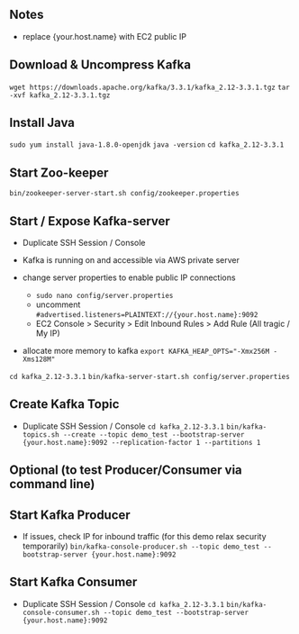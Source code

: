 ## Notes
- replace {your.host.name} with EC2 public IP


## Download & Uncompress Kafka
`wget https://downloads.apache.org/kafka/3.3.1/kafka_2.12-3.3.1.tgz`
`tar -xvf kafka_2.12-3.3.1.tgz`


## Install Java
`sudo yum install java-1.8.0-openjdk`
`java -version`
`cd kafka_2.12-3.3.1`


## Start Zoo-keeper
`bin/zookeeper-server-start.sh config/zookeeper.properties`


## Start / Expose Kafka-server
- Duplicate SSH Session / Console
- Kafka is running on and accessible via AWS private server
- change server properties to enable public IP connections
    - `sudo nano config/server.properties`
    - uncomment `#advertised.listeners=PLAINTEXT://{your.host.name}:9092`
    - EC2 Console > Security > Edit Inbound Rules > Add Rule (All tragic / My IP)

- allocate more memory to kafka
`export KAFKA_HEAP_OPTS="-Xmx256M -Xms128M"`

`cd kafka_2.12-3.3.1`
`bin/kafka-server-start.sh config/server.properties`


## Create Kafka Topic
- Duplicate SSH Session / Console
`cd kafka_2.12-3.3.1`
`bin/kafka-topics.sh --create --topic demo_test --bootstrap-server {your.host.name}:9092 --replication-factor 1 --partitions 1`


## Optional (to test Producer/Consumer via command line)
## Start Kafka Producer
- If issues, check IP for inbound traffic (for this demo relax security temporarily)
`bin/kafka-console-producer.sh --topic demo_test --bootstrap-server {your.host.name}:9092`

## Start Kafka Consumer
- Duplicate SSH Session / Console
`cd kafka_2.12-3.3.1`
`bin/kafka-console-consumer.sh --topic demo_test --bootstrap-server {your.host.name}:9092`
